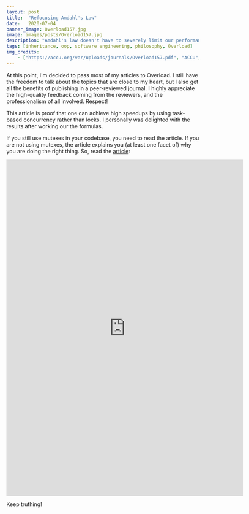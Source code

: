 ```yaml
---
layout: post
title:  "Refocusing Amdahl's Law"
date:   2020-07-04
banner_image: Overload157.jpg
image: images/posts/Overload157.jpg
description: "Amdahl's law doesn't have to severely limit our performance. We can construct parallel programs without severe degradation in speedup. Don't take my word for it; look at the formulas."
tags: [inheritance, oop, software engineering, philosophy, Overload]
img_credits:
    - ["https://accu.org/var/uploads/journals/Overload157.pdf", "ACCU", "Overload 156, April 2020", ""]
---
```


At this point, I'm decided to pass most of my articles to Overload. I still have the freedom to talk about the topics that are close to my heart, but I also get all the benefits of publishing in a peer-reviewed journal. I highly appreciate the high-quality feedback coming from the reviewers, and the professionalism of all involved. Respect!

This article is proof that one can achieve high speedups by using task-based concurrency rather than locks. I personally was delighted with the results after working our the formulas.

<!--more-->

If you still use mutexes in your codebase, you need to read the article. If you are not using mutexes, the article explains you (at least one facet of) why you are doing the right thing. So, read the [article](https://accu.org/var/uploads/journals/Overload157.pdf):

<iframe width="620" height="876.5" src="https://accu.org/var/uploads/journals/Overload157.pdf" frameborder="0"></iframe>

Keep truthing!

